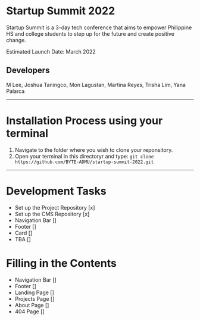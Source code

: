 # Startup Summit 2022

Startup Summit is a 3-day tech conference that aims to empower Philippine HS and college students to step up for the future and create positive change.

Estimated Launch Date: March 2022

## Developers
M Lee, Joshua Taningco, Mon Lagustan, Martina Reyes, Trisha Lim, Yana Palarca

---

# Installation Process using your terminal

1. Navigate to the folder where you wish to clone your reponsitory.
2. Open your terminal in this directoryr and type:
```git clone https://github.com/BYTE-ADMU/startup-summit-2022.git```

---

# Development Tasks

- Set up the Project Repository [x]
- Set up the CMS Repository [x]
- Navigation Bar []
- Footer []
- Card []
- TBA []

# Filling in the Contents

- Navigation Bar []
- Footer []
- Landing Page []
- Projects Page []
- About Page []
- 404 Page []